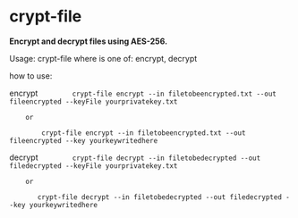 # crypt-file
**Encrypt and decrypt files using AES-256.**

Usage: crypt-file <command>
where <command> is one of:
        encrypt, decrypt

how to use:

encrypt
`        crypt-file encrypt --in filetobeencrypted.txt --out fileencrypted --keyFile yourprivatekey.txt`
        
        or
        
`        crypt-file encrypt --in filetobeencrypted.txt --out fileencrypted --key yourkeywritedhere`


decrypt
`        crypt-file decrypt --in filetobedecrypted --out filedecrypted --keyFile yourprivatekey.txt`

        or

`       crypt-file decrypt --in filetobedecrypted --out filedecrypted --key yourkeywritedhere`
